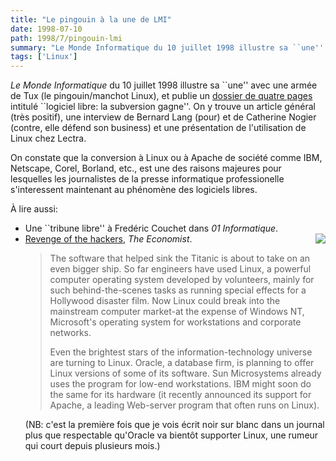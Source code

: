 ```yaml
---
title: "Le pingouin à la une de LMI"
date: 1998-07-10
path: 1998/7/pingouin-lmi
summary: "Le Monde Informatique du 10 juillet 1998 illustre sa ``une'' avec une armée de Tux (le pingouin/manchot Linux), et publie un dossier de quatre pages intitulé ``logiciel libre: la subversion gagne''."
tags: ['Linux']
---
```


<P>
<EM>Le Monde Informatique</EM> du 10 juillet 1998 illustre sa ``une''
avec une armée de Tux (le pingouin/manchot Linux), et publie un
<A HREF="http://www.lmi.fr/lmi/774/774p22.html">dossier
de quatre pages</A> intitulé ``logiciel libre: la subversion gagne''. On y
trouve un article général (très positif), une interview de Bernard Lang
(pour) et de Catherine Nogier (contre, elle défend son business) et une
présentation de l'utilisation de Linux chez Lectra.
</P>

<P>
On constate que la conversion à Linux ou à Apache de société comme IBM,
Netscape, Corel, Borland, etc., est une des raisons majeures pour lesquelles
les journalistes de la presse informatique professionelle s'interessent
maintenant au phénomène des logiciels libres.
</P>

<P>
À lire aussi:
</P>

<UL>

<LI>Une ``tribune libre'' à Fredéric Couchet dans <EM>01 Informatique</EM>.
<LI><IMG ALIGN="right" SRC="../articles/9807/datapro.gif">
<A HREF="http://www.economist.com/editorial/freeforall/current/wb9493.html">Revenge of the hackers</A>, <EM>The Economist</EM>.
<BLOCKQUOTE>
<P>The software that helped sink the Titanic is about to take on
an even bigger ship. So far engineers have used Linux, a powerful
computer operating system developed by volunteers, mainly for such
behind-the-scenes tasks as running special effects for a Hollywood
disaster film. Now Linux could break into the mainstream computer
market-at the expense of Windows NT, Microsoft's operating system for
workstations and corporate networks.
</P>

<P>
Even the brightest stars of the information-technology universe are
turning to Linux. Oracle, a database firm, is planning to offer Linux
versions of some of its software. Sun Microsystems already uses the
program for low-end workstations. IBM might soon do the same for its
hardware (it recently announced its support for Apache, a leading
Web-server program that often runs on Linux).
</P>

</BLOCKQUOTE>
<P>
(NB: c'est la première fois que je vois écrit noir sur blanc dans un journal
plus que respectable qu'Oracle va bientôt supporter Linux, une rumeur qui
court depuis plusieurs mois.)
</P>


</UL>


